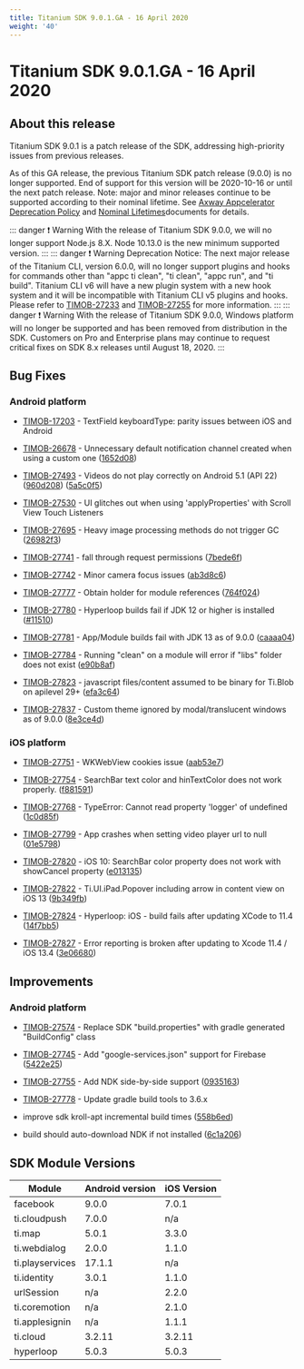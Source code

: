 ```yaml
---
title: Titanium SDK 9.0.1.GA - 16 April 2020
weight: '40'
---
```


# Titanium SDK 9.0.1.GA - 16 April 2020

## About this release

Titanium SDK 9.0.1 is a patch release of the SDK, addressing high-priority issues from previous releases.

As of this GA release, the previous Titanium SDK patch release (9.0.0) is no longer supported. End of support for this version will be 2020-10-16 or until the next patch release. Note: major and minor releases continue to be supported according to their nominal lifetime. See [Axway Appcelerator Deprecation Policy](https://docs.axway.com/bundle/AMPLIFY_Appcelerator_Services_Overview_allOS_en/page/axway_appcelerator_deprecation_policy.html) and [Nominal Lifetimes](https://docs.axway.com/bundle/AMPLIFY_Appcelerator_Services_Overview_allOS_en/page/axway_appcelerator_product_lifecycle.html#AxwayAppceleratorProductLifecycle-NominalLifetimes)documents for details.

::: danger ❗️ Warning
With the release of Titanium SDK 9.0.0, we will no longer support Node.js 8.X. Node 10.13.0 is the new minimum supported version.
:::
::: danger ❗️ Warning
Deprecation Notice: The next major release of the Titanium CLI, version 6.0.0, will no longer support plugins and hooks for commands other than "appc ti clean", "ti clean", "appc run", and "ti build". Titanium CLI v6 will have a new plugin system with a new hook system and it will be incompatible with Titanium CLI v5 plugins and hooks. Please refer to [TIMOB-27233](https://jira.appcelerator.org/browse/TIMOB-27233) and [TIMOB-27255](https://jira.appcelerator.org/browse/TIMOB-27255) for more information.
:::
::: danger ❗️ Warning
With the release of Titanium SDK 9.0.0, Windows platform will no longer be supported and has been removed from distribution in the SDK. Customers on Pro and Enterprise plans may continue to request critical fixes on SDK 8.x releases until August 18, 2020.
:::

## Bug Fixes

### Android platform

* [TIMOB-17203](https://jira.appcelerator.org/browse/TIMOB-17203) - TextField keyboardType: parity issues between iOS and Android

* [TIMOB-26678](https://jira.appcelerator.org/browse/TIMOB-26678) - Unnecessary default notification channel created when using a custom one ([1652d08](https://github.com/appcelerator/titanium_mobile/commit/1652d0878f5735db2a1673d46af1254e91147937))

* [TIMOB-27493](https://jira.appcelerator.org/browse/TIMOB-27493) - Videos do not play correctly on Android 5.1 (API 22) ([960d208](https://github.com/appcelerator/titanium_mobile/commit/960d208898939f37c9a11621e3e6a2ce267e50a8)) ([5a5c0f5](https://github.com/appcelerator/titanium_mobile/commit/5a5c0f5201d1d2209273196348968e3d94088f2c))

* [TIMOB-27530](https://jira.appcelerator.org/browse/TIMOB-27530) - UI glitches out when using 'applyProperties' with Scroll View Touch Listeners

* [TIMOB-27695](https://jira.appcelerator.org/browse/TIMOB-27695) - Heavy image processing methods do not trigger GC ([26982f3](https://github.com/appcelerator/titanium_mobile/commit/26982f304121cd235cc6b04b9dc3a3c87614a8bd))

* [TIMOB-27741](https://jira.appcelerator.org/browse/TIMOB-27741) - fall through request permissions ([7bede6f](https://github.com/appcelerator/titanium_mobile/commit/7bede6f7cf52ca78bec65d514ec3e930cc9428c3))

* [TIMOB-27742](https://jira.appcelerator.org/browse/TIMOB-27742) - Minor camera focus issues ([ab3d8c6](https://github.com/appcelerator/titanium_mobile/commit/ab3d8c6083d549d42a1b48ca401086fa074e0374))

* [TIMOB-27777](https://jira.appcelerator.org/browse/TIMOB-27777) - Obtain holder for module references ([764f024](https://github.com/appcelerator/titanium_mobile/commit/764f024daf5b95a288104d5e374c2eb35b80d641))

* [TIMOB-27780](https://jira.appcelerator.org/browse/TIMOB-27780) - Hyperloop builds fail if JDK 12 or higher is installed ([#11510](https://github.com/appcelerator/titanium_mobile/pull/11510))

* [TIMOB-27781](https://jira.appcelerator.org/browse/TIMOB-27781) - App/Module builds fail with JDK 13 as of 9.0.0 ([caaaa04](https://github.com/appcelerator/titanium_mobile/commit/caaaa0480d3d2ad52e637b34b92e36f0d2195c3e))

* [TIMOB-27784](https://jira.appcelerator.org/browse/TIMOB-27784) - Running "clean" on a module will error if "libs" folder does not exist ([e90b8af](https://github.com/appcelerator/titanium_mobile/commit/e90b8af9304a4911edc50fed3b325f7d2504bdc7))

* [TIMOB-27823](https://jira.appcelerator.org/browse/TIMOB-27823) - javascript files/content assumed to be binary for Ti.Blob on apilevel 29+ ([efa3c64](https://github.com/appcelerator/titanium_mobile/commit/efa3c64e75752ea3b1ea082a41e78584df838462))

* [TIMOB-27837](https://jira.appcelerator.org/browse/TIMOB-27837) - Custom theme ignored by modal/translucent windows as of 9.0.0 ([8e3ce4d](https://github.com/appcelerator/titanium_mobile/commit/8e3ce4da0d1f83ac7f258cb9e1c9092250191951))

### iOS platform

* [TIMOB-27751](https://jira.appcelerator.org/browse/TIMOB-27751) - WKWebView cookies issue ([aab53e7](https://github.com/appcelerator/titanium_mobile/commit/aab53e701ad1f4d50698283ffdb3e2f161624585))

* [TIMOB-27754](https://jira.appcelerator.org/browse/TIMOB-27754) - SearchBar text color and hinTextColor does not work properly. ([f881591](https://github.com/appcelerator/titanium_mobile/commit/f88159142a52a8acf6b6b933fd7e5bd8789d40ab))

* [TIMOB-27768](https://jira.appcelerator.org/browse/TIMOB-27768) - TypeError: Cannot read property 'logger' of undefined ([1c0d85f](https://github.com/appcelerator/titanium_mobile/commit/1c0d85f865a11b935ed86e49e963da54274be823))

* [TIMOB-27799](https://jira.appcelerator.org/browse/TIMOB-27799) - App crashes when setting video player url to null ([01e5798](https://github.com/appcelerator/titanium_mobile/commit/01e57985826b7552e1e23c63f4a31c61b622156e))

* [TIMOB-27820](https://jira.appcelerator.org/browse/TIMOB-27820) - iOS 10: SearchBar color property does not work with showCancel property ([e013135](https://github.com/appcelerator/titanium_mobile/commit/e013135988dc00436c5da9cfc690bd965240306e))

* [TIMOB-27822](https://jira.appcelerator.org/browse/TIMOB-27822) - Ti.UI.iPad.Popover including arrow in content view on iOS 13 ([9b349fb](https://github.com/appcelerator/titanium_mobile/commit/9b349fbe312774a5f25d6f11aac85db36d41bf15))

* [TIMOB-27824](https://jira.appcelerator.org/browse/TIMOB-27824) - Hyperloop: iOS - build fails after updating XCode to 11.4 ([14f7bb5](https://github.com/appcelerator/titanium_mobile/commit/14f7bb5b666534342aa5c8afefab53e61d7b5729))

* [TIMOB-27827](https://jira.appcelerator.org/browse/TIMOB-27827) - Error reporting is broken after updating to Xcode 11.4 / iOS 13.4 ([3e06680](https://github.com/appcelerator/titanium_mobile/commit/3e0668000ef1baac5dff3570cf2a36c61ee91d8e))

## Improvements

### Android platform

* [TIMOB-27574](https://jira.appcelerator.org/browse/TIMOB-27574) - Replace SDK "build.properties" with gradle generated "BuildConfig" class

* [TIMOB-27745](https://jira.appcelerator.org/browse/TIMOB-27745) - Add "google-services.json" support for Firebase ([5422e25](https://github.com/appcelerator/titanium_mobile/commit/5422e25d415f77e62486d1fde839ebdffb6de523))

* [TIMOB-27755](https://jira.appcelerator.org/browse/TIMOB-27755) - Add NDK side-by-side support ([0935163](https://github.com/appcelerator/titanium_mobile/commit/0935163c97cd247e35b6a6546c49aa4084f9e3ed))

* [TIMOB-27778](https://jira.appcelerator.org/browse/TIMOB-27778) - Update gradle build tools to 3.6.x

* improve sdk kroll-apt incremental build times ([558b6ed](https://github.com/appcelerator/titanium_mobile/commit/558b6ed670dc376811ecda6d26d1aaeffaccadfd))

* build should auto-download NDK if not installed ([6c1a206](https://github.com/appcelerator/titanium_mobile/commit/6c1a206c6b66de3bf53578be3f0547e2956944c7))

## SDK Module Versions

| Module | Android version | iOS Version |
| --- | --- | --- |
| facebook | 9.0.0 | 7.0.1 |
| ti.cloudpush | 7.0.0 | n/a |
| ti.map | 5.0.1 | 3.3.0 |
| ti.webdialog | 2.0.0 | 1.1.0 |
| ti.playservices | 17.1.1 | n/a |
| ti.identity | 3.0.1 | 1.1.0 |
| urlSession | n/a | 2.2.0 |
| ti.coremotion | n/a | 2.1.0 |
| ti.applesignin | n/a | 1.1.1 |
| ti.cloud | 3.2.11 | 3.2.11 |
| hyperloop | 5.0.3 | 5.0.3 |
